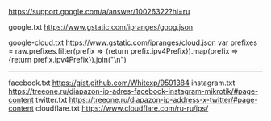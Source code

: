   https://support.google.com/a/answer/10026322?hl=ru
  
  google.txt https://www.gstatic.com/ipranges/goog.json
  
  google-cloud.txt https://www.gstatic.com/ipranges/cloud.json
  var prefixes = raw.prefixes.filter(prefix => {return prefix.ipv4Prefix}).map(prefix => {return prefix.ipv4Prefix}).join("\n")
  
  ---
  
  facebook.txt https://gist.github.com/Whitexp/9591384
  instagram.txt https://treeone.ru/diapazon-ip-adres-facebook-instagram-mikrotik/#page-content
  twitter.txt https://treeone.ru/diapazon-ip-address-x-twitter/#page-content
  cloudflare.txt https://www.cloudflare.com/ru-ru/ips/
